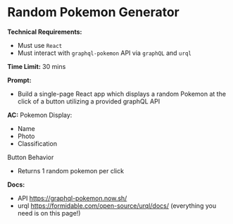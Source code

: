 # **Random Pokemon Generator**

**Technical Requirements:**
- Must use `React`
- Must interact with `graphql-pokemon` API via `graphQL` and `urql`

**Time Limit:**
30 mins

**Prompt:**
- Build a single-page React app which displays a random Pokemon at the click of a button utilizing a provided graphQL API

**AC:**
Pokemon Display:
- Name
- Photo
- Classification

Button Behavior
- Returns 1 random pokemon per click

**Docs:**
- API https://graphql-pokemon.now.sh/
- urql https://formidable.com/open-source/urql/docs/ (everything you need is on this page!)
